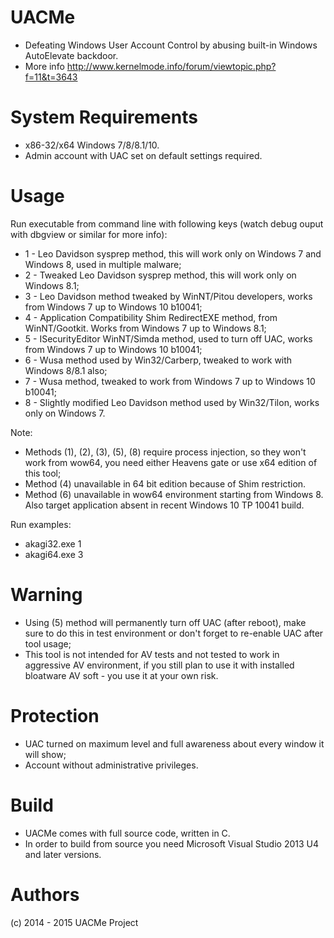 # UACMe
* Defeating Windows User Account Control by abusing built-in Windows AutoElevate backdoor.
* More info http://www.kernelmode.info/forum/viewtopic.php?f=11&t=3643

# System Requirements

* x86-32/x64 Windows 7/8/8.1/10.
* Admin account with UAC set on default settings required.

# Usage

Run executable from command line with following keys (watch debug ouput with dbgview or similar for more info):
* 1 - Leo Davidson sysprep method, this will work only on Windows 7 and Windows 8, used in multiple malware;
* 2 - Tweaked Leo Davidson sysprep method, this will work only on Windows 8.1;
* 3 - Leo Davidson method tweaked by WinNT/Pitou developers, works from Windows 7 up to Windows 10 b10041;
* 4 - Application Compatibility Shim RedirectEXE method, from WinNT/Gootkit. Works from Windows 7 up to Windows 8.1;
* 5 - ISecurityEditor WinNT/Simda method, used to turn off UAC, works from Windows 7 up to Windows 10 b10041;
* 6 - Wusa method used by Win32/Carberp, tweaked to work with Windows 8/8.1 also;
* 7 - Wusa method, tweaked to work from Windows 7 up to Windows 10 b10041;
* 8 - Slightly modified Leo Davidson method used by Win32/Tilon, works only on Windows 7.

Note:
* Methods (1), (2), (3), (5), (8) require process injection, so they won't work from wow64, you need either Heavens gate or use x64 edition of this tool;
* Method (4) unavailable in 64 bit edition because of Shim restriction.
* Method (6) unavailable in wow64 environment starting from Windows 8. Also target application absent in recent Windows 10 TP 10041 build.

Run examples:
* akagi32.exe 1
* akagi64.exe 3

# Warning
* Using (5) method will permanently turn off UAC (after reboot), make sure to do this in test environment or don't forget to re-enable UAC after tool usage;
* This tool is not intended for AV tests and not tested to work in aggressive AV environment, if you still plan to use it with installed bloatware AV soft - you use it at your own risk.

# Protection
* UAC turned on maximum level and full awareness about every window it will show;
* Account without administrative privileges.

# Build 

* UACMe comes with full source code, written in C.
* In order to build from source you need Microsoft Visual Studio 2013 U4 and later versions.
 
# Authors

(c) 2014 - 2015 UACMe Project
